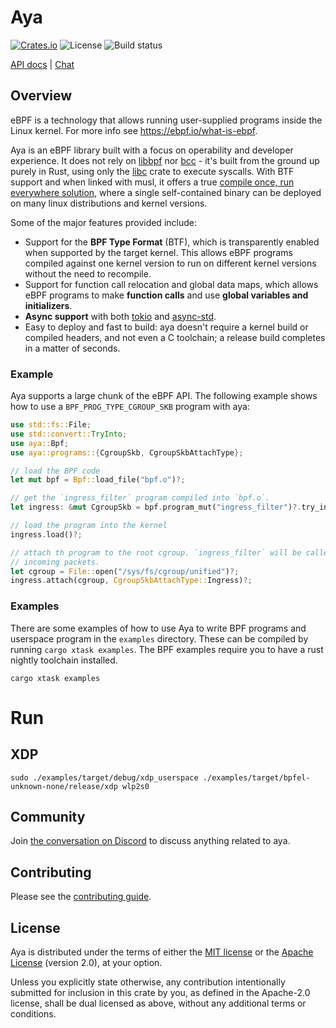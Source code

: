# Aya

[![Crates.io][crates-badge]][crates-url]
![License][license-badge]
![Build status][build-badge]

[crates-badge]: https://img.shields.io/crates/v/aya.svg
[crates-url]: https://crates.io/crates/aya
[license-badge]: https://img.shields.io/badge/license-MIT%2FApache--2.0-blue
[build-badge]: https://github.com/alessandrod/aya/actions/workflows/build-test.yml/badge.svg 

[API docs][api-docs] | [Chat][chat-url]

[api-docs]: https://docs.rs/aya
[chat-url]: https://discord.gg/xHW2cb2N6G

## Overview

eBPF is a technology that allows running user-supplied programs inside the Linux
kernel. For more info see https://ebpf.io/what-is-ebpf.

Aya is an eBPF library built with a focus on operability and developer
experience. It does not rely on [libbpf] nor [bcc] - it's built from the ground
up purely in Rust, using only the [libc] crate to execute syscalls. With BTF
support and when linked with musl, it offers a true [compile once, run
everywhere solution][co-re], where a single self-contained binary can be
deployed on many linux distributions and kernel versions.

Some of the major features provided include:

* Support for the **BPF Type Format** (BTF), which is transparently enabled when
  supported by the target kernel. This allows eBPF programs compiled against
  one kernel version to run on different kernel versions without the need to
  recompile.
* Support for function call relocation and global data maps, which
  allows eBPF programs to make **function calls** and use **global variables
  and initializers**.
* **Async support** with both [tokio] and [async-std].
* Easy to deploy and fast to build: aya doesn't require a kernel build or
  compiled headers, and not even a C toolchain; a release build completes in a matter
  of seconds.

[libbpf]: https://github.com/libbpf/libbpf
[bcc]: https://github.com/iovisor/bcc
[libc]: https://docs.rs/libc
[co-re]: https://facebookmicrosites.github.io/bpf/blog/2020/02/19/bpf-portability-and-co-re.html 
[tokio]: https://docs.rs/tokio
[async-std]: https://docs.rs/async-std

### Example

Aya supports a large chunk of the eBPF API. The following example shows how to use a
`BPF_PROG_TYPE_CGROUP_SKB` program with aya:


```rust
use std::fs::File;
use std::convert::TryInto;
use aya::Bpf;
use aya::programs::{CgroupSkb, CgroupSkbAttachType};

// load the BPF code
let mut bpf = Bpf::load_file("bpf.o")?;

// get the `ingress_filter` program compiled into `bpf.o`. 
let ingress: &mut CgroupSkb = bpf.program_mut("ingress_filter")?.try_into()?;

// load the program into the kernel
ingress.load()?;

// attach th program to the root cgroup. `ingress_filter` will be called for all
// incoming packets.
let cgroup = File::open("/sys/fs/cgroup/unified")?;
ingress.attach(cgroup, CgroupSkbAttachType::Ingress)?;
```

### Examples

There are some examples of how to use Aya to write BPF programs and userspace program in the `examples` directory. These can be compiled by running `cargo xtask examples`.
The BPF examples require you to have a rust nightly toolchain installed.

`cargo xtask examples`

# Run

## XDP

`sudo ./examples/target/debug/xdp_userspace ./examples/target/bpfel-unknown-none/release/xdp wlp2s0`

## Community

Join [the conversation on Discord][chat-url] to discuss anything related to aya.

## Contributing

Please see the [contributing guide](https://github.com/alessandrod/aya/blob/main/CONTRIBUTING.md).
## License

Aya is distributed under the terms of either the [MIT license] or the [Apache License] (version
2.0), at your option.

Unless you explicitly state otherwise, any contribution intentionally submitted for inclusion in this crate by you, as defined in the Apache-2.0 license, shall be dual licensed as above, without any additional terms or conditions. 

[MIT license]: https://github.com/alessandrod/aya/blob/main/LICENSE-MIT
[Apache license]: https://github.com/alessandrod/aya/blob/main/LICENSE-APACHE